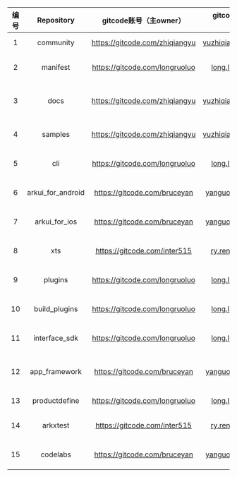 |编号|Repository|gitcode账号（主owner）|gitcode关联邮箱（主owner）|gitcode账号（备份owner）|gitcode关联邮箱（备份owner）|SIG|
|:----: |:----: |:----: |:----: |:----: |:----:| :----: |
|1|                 community                  |https://gitcode.com/zhiqiangyu|yuzhiqiang5@huawei.com| https://gitcode.com/bruceyan<br/>https://gitcode.com/longruoluo |         yanguoqi1@huawei.com<br/>long.liu@huawei.com         |NA|
|2|manifest|https://gitcode.com/longruoluo|long.liu@huawei.com|https://gitcode.com/zhiqiangyu<br/>https://gitcode.com/bruceyan<br/>https://gitcode.com/jinpeng0804 |yuzhiqiang5@huawei.com<br/>yanguoqi1@huawei.com<br/>jinpeng12@huawei.com|NA|
|3|docs|  https://gitcode.com/zhiqiangyu   |    yuzhiqiang5@huawei.com    | https://gitcode.com/RayShih<br/>https://gitcode.com/bruceyan<br/>https://gitcode.com/longruoluo<br/>https://gitcode.com/jinpeng0804 | shirui721@huawei.com<br/>yanguoqi1@huawei.com<br/>long.liu@huawei.com<br/>jinpeng12@huawei.com |NA|
|4| samples | https://gitcode.com/zhiqiangyu | yuzhiqiang5@huawei.com | https://gitcode.com/bruceyan<br/>https://gitcode.com/longruoluo<br/>https://gitcode.com/jinpeng0804 | yanguoqi1@huawei.com<br/>long.liu@huawei.com<br/>jinpeng12@huawei.com | NA |
|5|                    cli                     |    https://gitcode.com/longruoluo    | long.liu@huawei.com | https://gitcode.com/zhiqiangyu<br/>https://gitcode.com/bruceyan<br/>https://gitcode.com/jinpeng0804 |      yuzhiqiang5@huawei.com<br/>yanguoqi1@huawei.com<br/>jinpeng12@huawei.com      |                NA                 |
|6|arkui_for_android|    https://gitcode.com/bruceyan    | yanguoqi1@huawei.com | https://gitcode.com/zhiqiangyu<br/>https://gitcode.com/longruoluo<br/>https://gitcode.com/jinpeng0804 |      yuzhiqiang5@huawei.com<br/>long.liu@huawei.com<br/>jinpeng12@huawei.com      |                NA                 |
|7|                    arkui_for_ios                     |    https://gitcode.com/bruceyan    | yanguoqi1@huawei.com | https://gitcode.com/zhiqiangyu<br/>https://gitcode.com/longruoluo<br/>https://gitcode.com/jinpeng0804 |      yuzhiqiang5@huawei.com<br/>long.liu@huawei.com<br/>jinpeng12@huawei.com      |                NA                 |
|8|                    xts                     |    https://gitcode.com/inter515    |    ry.renyi@huawei.com    | https://gitcode.com/zhiqiangyu<br/>https://gitcode.com/bruceyan<br/>https://gitcode.com/longruoluo |      yuzhiqiang5@huawei.com<br/>yanguoqi1@huawei.com<br/>long.liu@huawei.com      |                NA                 |
|9|                    plugins                     |    https://gitcode.com/longruoluo    | long.liu@huawei.com | https://gitcode.com/zhiqiangyu<br/>https://gitcode.com/bruceyan<br/>https://gitcode.com/jinpeng0804 |      yuzhiqiang5@huawei.com<br/>yanguoqi1@huawei.com<br/>jinpeng12@huawei.com      |                NA                 |
|10|                    build_plugins                     |    https://gitcode.com/longruoluo    | long.liu@huawei.com | https://gitcode.com/zhiqiangyu<br/>https://gitcode.com/bruceyan<br/>https://gitcode.com/jinpeng0804 | yuzhiqiang5@huawei.com<br/>yanguoqi1@huawei.com<br/>jinpeng12@huawei.com |                NA                 |
|11|                    interface_sdk                     |    https://gitcode.com/longruoluo    |    long.liu@huawei.com     | https://gitcode.com/zhiqiangyu<br/>https://gitcode.com/bruceyan<br/>https://gitcode.com/jinpeng0804 | yuzhiqiang5@huawei.com<br/>yanguoqi1@huawei.com<br/>jinpeng12@huawei.com |       NA      |
|12|app_framework|    https://gitcode.com/bruceyan    | yanguoqi1@huawei.com | https://gitcode.com/zhiqiangyu<br/>https://gitcode.com/ccllee1<br/>https://gitcode.com/longruoluo<br/>https://gitcode.com/jinpeng0804 | yuzhiqiang5@huawei.com<br/>caochunlei1@huawei.com<br/>long.liu@huawei.com<br/>jinpeng12@huawei.com |                NA                 |
|13|                    productdefine                     | https://gitcode.com/longruoluo | long.liu@huawei.com | https://gitcode.com/zhiqiangyu<br/>https://gitcode.com/bruceyan |      yuzhiqiang5@huawei.com<br/>yanguoqi1@huawei.com      |                NA                 |
|14| arkxtest | https://gitcode.com/inter515 | ry.renyi@huawei.com | https://gitcode.com/zhiqiangyu<br/>https://gitcode.com/bruceyan<br/>https://gitcode.com/longruoluo | yuzhiqiang5@huawei.com<br/>yanguoqi1@huawei.com<br/>long.liu@huawei.com | NA |
|15| codelabs | https://gitcode.com/bruceyan | yanguoqi1@huawei.com | https://gitcode.com/zhiqiangyu<br/>https://gitcode.com/longruoluo<br/>https://gitcode.com/jinpeng0804 | yuzhiqiang5@huawei.com<br/>long.liu@huawei.com<br/>jinpeng12@huawei.com | NA |

